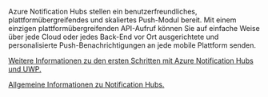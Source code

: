 ﻿Azure Notification Hubs stellen ein benutzerfreundliches, plattformübergreifendes und skaliertes Push-Modul bereit. Mit einem einzigen plattformübergreifenden API-Aufruf können Sie auf einfache Weise über jede Cloud oder jedes Back-End vor Ort ausgerichtete und personalisierte Push-Benachrichtigungen an jede mobile Plattform senden.

[Weitere Informationen zu den ersten Schritten mit Azure Notification Hubs und UWP.](https://docs.microsoft.com/en-us/azure/notification-hubs/notification-hubs-windows-store-dotnet-get-started-wns-push-notification)

[Allgemeine Informationen zu Notification Hubs.](https://docs.microsoft.com/en-us/azure/notification-hubs/notification-hubs-push-notification-overview)
